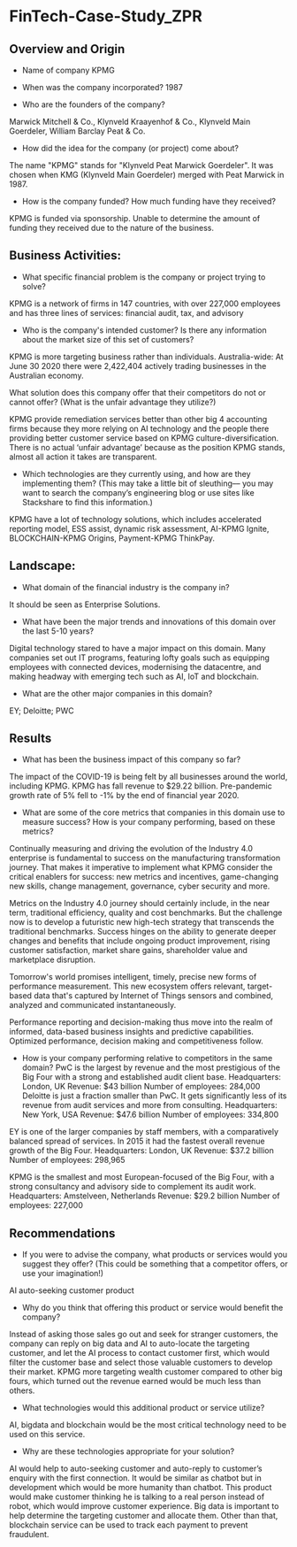 # FinTech-Case-Study_ZPR
## Overview and Origin

* Name of company
KPMG

* When was the company incorporated?
1987

* Who are the founders of the company?

Marwick Mitchell & Co., Klynveld Kraayenhof & Co., Klynveld Main Goerdeler, William Barclay Peat & Co.

* How did the idea for the company (or project) come about?

The name "KPMG" stands for "Klynveld Peat Marwick Goerdeler". It was chosen when KMG (Klynveld Main Goerdeler) merged with Peat Marwick in 1987.


* How is the company funded? How much funding have they received?

KPMG is funded via sponsorship. Unable to determine the amount of funding they received due to the nature of the business. 


## Business Activities:

* What specific financial problem is the company or project trying to solve?

KPMG is a network of firms in 147 countries, with over 227,000 employees and has three lines of services: financial audit, tax, and advisory

* Who is the company's intended customer?  Is there any information about the market size of this set of customers?

KPMG is more targeting business rather than individuals. Australia-wide: At June 30 2020 there were 2,422,404 actively trading businesses in the Australian economy.

What solution does this company offer that their competitors do not or cannot offer? (What is the unfair advantage they utilize?)

KPMG provide remediation services better than other big 4 accounting firms because they more relying on AI technology and the people there providing better customer service based on KPMG culture-diversification. There is no actual ‘unfair advantage’ because as the position KPMG stands, almost all action it takes are transparent. 


* Which technologies are they currently using, and how are they implementing them? (This may take a little bit of sleuthing–– you may want to search the company’s engineering blog or use sites like Stackshare to find this information.)

KPMG have a lot of technology solutions, which includes accelerated reporting model, ESS assist, dynamic risk assessment, AI-KPMG Ignite, BLOCKCHAIN-KPMG Origins, Payment-KPMG ThinkPay. 
## Landscape:

* What domain of the financial industry is the company in?

It should be seen as Enterprise Solutions.

* What have been the major trends and innovations of this domain over the last 5-10 years?

Digital technology stared to have a major impact on this domain. Many companies set out IT programs, featuring lofty goals such as equipping employees with connected devices, modernising the datacentre, and making headway with emerging tech such as AI, IoT and blockchain. 

* What are the other major companies in this domain?

EY; Deloitte; PWC

## Results

* What has been the business impact of this company so far?

The impact of the COVID-19 is being felt by all businesses around the world, including KPMG. KPMG has fall revenue to $29.22 billion. Pre-pandemic growth rate of 5% fell to -1% by the end of financial year 2020. 

* What are some of the core metrics that companies in this domain use to measure success? How is your company performing, based on these metrics?

Continually measuring and driving the evolution of the Industry 4.0 enterprise is fundamental to success on the manufacturing transformation journey. That makes it imperative to implement what KPMG consider the critical enablers for success: new metrics and incentives, game-changing new skills, change management, governance, cyber security and more.

Metrics on the Industry 4.0 journey should certainly include, in the near term, traditional efficiency, quality and cost benchmarks. But the challenge now is to develop a futuristic new high-tech strategy that transcends the traditional benchmarks. Success hinges on the ability to generate deeper changes and benefits that include ongoing product improvement, rising customer satisfaction, market share gains, shareholder value and marketplace disruption.

Tomorrow's world promises intelligent, timely, precise new forms of performance measurement. This new ecosystem offers relevant, target-based data that's captured by Internet of Things sensors and combined, analyzed and communicated instantaneously.

Performance reporting and decision-making thus move into the realm of informed, data-based business insights and predictive capabilities. Optimized performance, decision making and competitiveness follow.

* How is your company performing relative to competitors in the same domain?
PwC is the largest by revenue and the most prestigious of the Big Four with a strong and established audit client base.
Headquarters: London, UK
Revenue: $43 billion
Number of employees: 284,000
Deloitte is just a fraction smaller than PwC. It gets significantly less of its revenue from audit services and more from consulting.
Headquarters: New York, USA
Revenue: $47.6 billion
Number of employees: 334,800

EY is one of the larger companies by staff members, with a comparatively balanced spread of services. In 2015 it had the fastest overall revenue growth of the Big Four. 
Headquarters: London, UK
Revenue: $37.2 billion
Number of employees: 298,965

KPMG is the smallest and most European-focused of the Big Four, with a strong consultancy and advisory side to complement its audit work.  
Headquarters: Amstelveen, Netherlands
Revenue: $29.2 billion
Number of employees: 227,000

## Recommendations

* If you were to advise the company, what products or services would you suggest they offer? (This could be something that a competitor offers, or use your imagination!)

AI auto-seeking customer product

* Why do you think that offering this product or service would benefit the company?

Instead of asking those sales go out and seek for stranger customers, the company can reply on big data and AI to auto-locate the targeting customer, and let the AI process to contact customer first, which would filter the customer base and select those valuable customers to develop their market. KPMG more targeting wealth customer compared to other big fours, which turned out the revenue earned would be much less than others. 

* What technologies would this additional product or service utilize?

AI, bigdata and blockchain would be the most critical technology need to be used on this service. 

* Why are these technologies appropriate for your solution?

AI would help to auto-seeking customer and auto-reply to customer’s enquiry with the first connection. It would be similar as chatbot but in development which would be more humanity than chatbot. This product would make customer thinking he is talking to a real person instead of robot, which would improve customer experience. Big data is important to help determine the targeting customer and allocate them. Other than that, blockchain service can be used to track each payment to prevent fraudulent.

